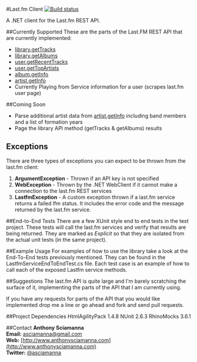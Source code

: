 #Last.fm Client [![Build status](https://ci.appveyor.com/api/projects/status/e703ayk1nydyngqm?svg=true)](https://ci.appveyor.com/project/asciamanna/lastfmclient)

A .NET client for the Last.fm REST API.


##Currently Supported
These are the parts of the Last.FM REST API that are currently implemented:  

* [library.getTracks](http://www.last.fm/api/show/library.getTracks "library.getTracks")
* [library.getAlbums](http://www.last.fm/api/show/library.getAlbums "library.getAlbums")
* [user.getRecentTracks](http://www.last.fm/api/show/user.getRecentTracks "user.getRecentTracks")
* [user.getTopArtists](http://http://www.last.fm/api/show/user.getTopArtists "user.getTopArtists")
* [album.getInfo](http://www.last.fm/api/show/album.getInfo  "album.getInfo")
* [artist.getInfo](http://www.last.fm/api/show/artist.getInfo "artist.getInfo")
* Currently Playing from Service information for a user (scrapes last.fm user page)

##Coming Soon
* Parse additional artist data from [artist.getInfo](http://www.last.fm/api/show/artist.getInfo "artist.getInfo") including band members and a list of formation years 
* Page the library API method (getTracks & getAlbums) results

## Exceptions
There are three types of exceptions you can expect to be thrown from the last.fm client:  
1. **ArgumentException** - Thrown if an API key is not specified  
2. **WebException** - Thrown by the .NET WebClient if it cannot make a connection to the last.fm REST services   
3. **LastfmException** - A custom exception thrown if a last.fm service returns a failed lfm status. It includes the error code and the message returned by the last.fm service.  

##End-to-End Tests
There are a few XUnit style end to end tests in the test project. These tests will call the last.fm services and verify that results are being returned. They are marked as _Explicit_ so that they are isolated from the actual unit tests (in the same project).

##Example Usage
For examples of how to use the library take a look at the End-To-End tests previously mentioned. They can be found in the LastfmServiceEndToEndTest.cs file. Each test case is an
example of how to call each of the exposed Lastfm service methods.

##Suggestions
The last.fm API is quite large and I'm barely scratching the surface of it, implementing the parts of the API that I am currently using. 
<p>
If you have any requests for parts of the API that you would like implemented drop me a line or go ahead and fork and send pull requests.
</p>
##Project Dependencies
HtmlAgilityPack 1.4.8  
NUnit 2.6.3  
RhinoMocks 3.6.1

##Contact
**Anthony Sciamanna**
<br/>
**Email:** asciamanna@gmail.com  
**Web:** [http://www.anthonysciamanna.com](http://www.anthonysciamanna.com)  
**Twitter:** [@asciamanna](http://www.twitter.com/asciamanna)


